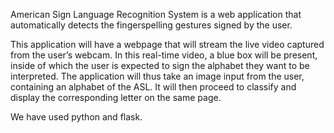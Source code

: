 American Sign Language Recognition System is a web application that automatically detects the fingerspelling gestures signed by the user.

This application will have a webpage that will stream the live video captured from the user’s webcam. In this real-time video, a blue box will be present, inside of which the user is expected to sign the alphabet they want to be interpreted. 
The application will thus take an image input from the user, containing an alphabet of the ASL. It will then proceed to classify and display the corresponding letter on the same page.

We have used python and flask.
